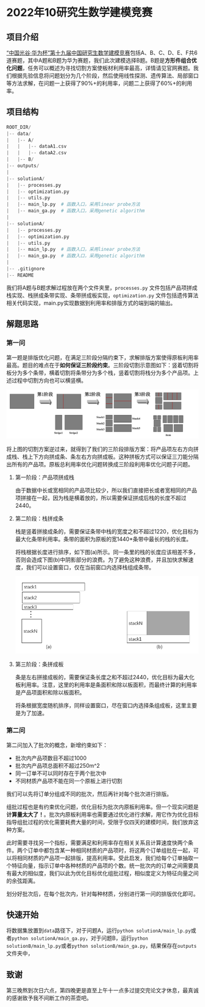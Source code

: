 # 2022年10研究生数学建模竞赛

## 项目介绍

[“中国光谷·华为杯”第十九届中国研究生数学建模竞赛](https://cpipc.acge.org.cn//cw/detail/4/2c90801583651d4101838850aace3087)包括A、B、C、D、E、F共6道赛题，其中A题和B题为华为赛题，我们此次建模选择B题。B题是**方形件组合优化问题**，任务可以概述为寻找切割方案使板材利用率最高，详情请见官网赛题。我们根据先验信息将问题划分为几个阶段，然后使用线性探测、遗传算法、局部窗口等方法求解，在问题一上获得了90%+的利用率，问题二上获得了60%+的利用率。

## 项目结构

```python
ROOT_DIR/
|-- data/
|   |-- A/
|   |   |-- dataA1.csv
|   |   |-- dataA2.csv
|   |-- B/
|-- outputs/
|
|-- solutionA/
|   |-- processes.py
|   |-- optimization.py
|   |-- utils.py
|   |-- main_lp.py  # 函数入口，采用linear probe方法
|   |-- main_ga.py  # 函数入口，采用genetic algorithm
|
|-- solutionA/
|   |-- processes.py
|   |-- optimization.py
|   |-- utils.py
|   |-- main_lp.py  # 函数入口，采用linear probe方法
|   |-- main_ga.py  # 函数入口，采用genetic algorithm
|
|-- .gitignore
|-- README
```

我们将A题与B题求解过程放在两个文件夹里，`processes.py` 文件包括产品项拼成栈实现、栈拼成条带实现、条带拼成板实现，`optimization.py` 文件包括遗传算法相关代码实现，main.py实现数据到利用率和排版方式的端到端的输出。

## 解题思路

### 第一问

第一题是排版优化问题，在满足三阶段分隔约束下，求解排版方案使得原板利用率最高。题目的难点在于**如何保证三阶段约束**。三阶段切割示意图如下：竖着切割将板分为多个条带，横着切割将条带分为多个栈，竖着切割将栈分为多个产品项。上述过程中切割方向也可以横竖横。

![三阶段切割示意图](images/img1.png)

将上图的切割方案逆过来，就得到了我们的三阶段排版方案：将产品项左右方向拼成栈、栈上下方向拼成条、条左右方向拼成板。这种拼板方式可以保证三刀能分隔出所有的产品项。原板总利用率优化问题转换成三阶段利用率优化问题子问题。

1. 第一阶段：产品项拼成栈

    由于数据中长或宽相同的产品项比较少，所以我们直接把长或者宽相同的产品项拼接在一起，因为栈是横着放的，所以需要保证拼成后栈的长度不超过2440。

2. 第二阶段：栈拼成条

    栈是竖着拼接成条的，需要保证条带中栈的宽度之和不超过1220，优化目标为最大化条带利用率。条带的面积为原板的宽1440*条带中最长的栈的长度。

    将栈根据长度进行排序，如下图(a)所示。同一条里的栈的长度应该相差不多，否则会造成下图(b)中阴影部分的浪费。为了避免这种浪费，并且加快求解速度，我们可以设置窗口，仅在当前窗口内选择栈组成条带。

    ![](images/img2.png)

3. 第三阶段：条拼成板

   条是左右拼接成板的，需要保证条长度之和不超过2440，优化目标为最大化板利用率。注意，这里的利用率是条面积和除以板面积，而最终计算的利用率是产品项面积和除以板面积。

   将条根据宽度随机排序，同样设置窗口，尽在窗口内选择条组成板，这里主要是为了加速。


### 第二问

第二问加入了批次的概念，新增约束如下：

- 批次内产品项数目不超过1000
- 批次内产品项总面积不超过250m^2
- 同一订单不可以同时存在于两个批次中
- 不同材质产品项不能在同一个原板上进行切割

我们可以先将订单分组成不同的批次，然后再针对每个批次进行排版。

组批过程也是有约束优化问题，优化目标为批次内原板利用率。但一个现实问题是**计算量太大了！**。批次内原板利用率也需要通过优化进行求解，用它作为优化目标指导组批过程的优化需要耗费大量的时间，受限于仅四天的建模时间，我们放弃这种方案。

此时需要寻找另一个指标，需要满足和利用率存在相关关系且计算速度快两个条件。两个订单中都包含某一种相同材质的产品项时，将这两个订单组批在一起，可以将相同材质的产品项一起排版，提高利用率。受此启发，我们给每个订单抽取一个特征向量，指示订单中各种材质的产品项的个数。统一批次内的订单之间需要具有最大的相似度，我们以此为优化目标优化组批过程，相似度定义为特征向量之间的余弦距离。

划分好批次后，在每个批次内，针对每种材质，分别进行第一问的排版优化即可。

## 快速开始

将数据集放置到`data`路径下，对于问题A，运行`python solutionA/main_lp.py`或者`python solutionA/main_ga.py`，对于问题B，运行`python solutionB/main_lp.py`或者`python solutionB/main_ga.py`，结果保存在`outputs`文件夹中，

## 致谢

第三晚熬到次日六点，第四晚更是直至上午十一点多过提交完论文才休息，最真诚的感谢致予我不间断工作的茶壶吧。